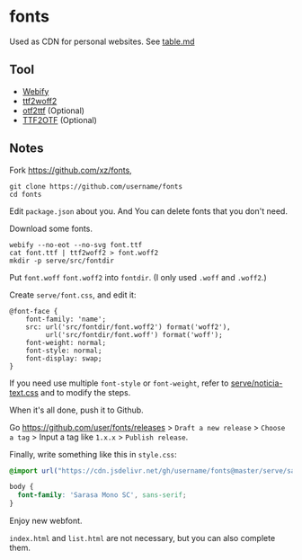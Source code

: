 # fonts

Used as CDN for personal websites. See [table.md](table.md)

## Tool

- [Webify](https://github.com/ananthakumaran/webify)
- [ttf2woff2](https://github.com/nfroidure/ttf2woff2)
- [otf2ttf](https://github.com/awesometoolbox/otf2ttf) (Optional)
- [TTF2OTF](https://github.com/ftCLI/TTF2OTF) (Optional)

## Notes

Fork https://github.com/xz/fonts,

```
git clone https://github.com/username/fonts
cd fonts
```

Edit `package.json` about you. And You can delete fonts that you don't need.

Download some fonts.

```
webify --no-eot --no-svg font.ttf
cat font.ttf | ttf2woff2 > font.woff2
mkdir -p serve/src/fontdir
```

Put `font.woff` `font.woff2` into `fontdir`. (I only used `.woff` and `.woff2`.)

Create `serve/font.css`, and edit it:

```
@font-face {
    font-family: 'name';
    src: url('src/fontdir/font.woff2') format('woff2'),
         url('src/fontdir/font.woff') format('woff');
    font-weight: normal;
    font-style: normal;
    font-display: swap;
}
```

If you need use multiple `font-style` or `font-weight`, refer to [serve/noticia-text.css](serve/noticia-text.css) and [](serve/src/noticia-text) to modify the steps.

When it's all done, push it to Github.

Go https://github.com/user/fonts/releases > `Draft a new release` > `Choose a tag` > Input a tag like `1.x.x` > `Publish release`.

Finally, write something like this in `style.css`:

```css
@import url("https://cdn.jsdelivr.net/gh/username/fonts@master/serve/sarasa-mono-sc.css");

body {
  font-family: 'Sarasa Mono SC', sans-serif;
}
```

Enjoy new webfont.

`index.html` and `list.html` are not necessary, but you can also complete them.
